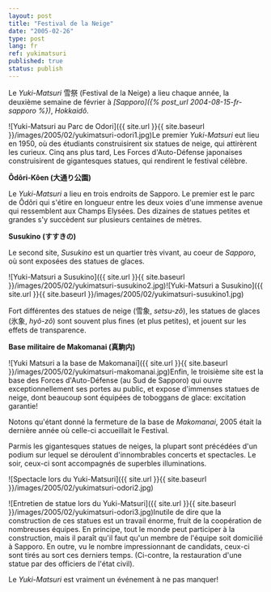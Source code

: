 ```yaml
---
layout: post
title: "Festival de la Neige"
date: "2005-02-26"
type: post
lang: fr
ref: yukimatsuri
published: true
status: publish
---
```




Le _Yuki-Matsuri_ 雪祭 (Festival de la Neige) a lieu chaque année, la deuxième semaine de février à _[Sapporo]({% post_url 2004-08-15-fr-sapporo %})_, _Hokkaidô_.

![Yuki-Matsuri au Parc de Odori]({{ site.url }}{{ site.baseurl }}/images/2005/02/yukimatsuri-odori1.jpg)Le premier _Yuki-Matsuri_ eut lieu en 1950, où des étudiants construisirent six statues de neige, qui attirèrent les curieux. Cinq ans plus tard, Les Forces d'Auto-Défense japonaises construisirent de gigantesques statues, qui rendirent le festival célèbre.  
  

**Ôdôri-Kôen (大通り公園)**

Le _Yuki-Matsuri_ a lieu en trois endroits de Sapporo. Le premier est le parc de Ôdôri qui s'étire en longueur entre les deux voies d'une immense avenue qui ressemblent aux Champs Elysées. Des dizaines de statues petites et grandes s'y succèdent sur plusieurs centaines de mètres.

**Susukino (すすきの)**

Le second site, _Susukino_ est un quartier très vivant, au coeur de _Sapporo_, où sont exposées des statues de glaces.

![Yuki-Matsuri a Susukino]({{ site.url }}{{ site.baseurl }}/images/2005/02/yukimatsuri-susukino2.jpg)![Yuki-Matsuri a Susukino]({{ site.url }}{{ site.baseurl }}/images/2005/02/yukimatsuri-susukino1.jpg)

Fort différentes des statues de neige (雪象, _setsu-zô_), les statues de glaces (氷象, _hyô-zô_) sont souvent plus fines (et plus petites), et jouent sur les effets de transparence.

**Base militaire de Makomanai (真駒内)**

![Yuki Matsuri a la base de Makomanai]({{ site.url }}{{ site.baseurl }}/images/2005/02/yukimatsuri-makomanai.jpg)Enfin, le troisième site est la base des Forces d'Auto-Défense (au Sud de Sapporo) qui ouvre exceptionnellement ses portes au public, et expose d'immenses statues de neige, dont beaucoup sont équipées de toboggans de glace: excitation garantie!

Notons qu'étant donné la fermeture de la base de _Makomanai_, 2005 était la dernière année où celle-ci accueillait le Festival.

Parmis les gigantesques statues de neiges, la plupart sont précédées d'un podium sur lequel se déroulent d'innombrables concerts et spectacles. Le soir, ceux-ci sont accompagnés de superbles illuminations.

![Spectacle lors du Yuki-Matsuri]({{ site.url }}{{ site.baseurl }}/images/2005/02/yukimatsuri-odori2.jpg)

![Entretien de statue lors du Yuki-Matsuri]({{ site.url }}{{ site.baseurl }}/images/2005/02/yukimatsuri-odori3.jpg)Inutile de dire que la construction de ces statues est un travail énorme, fruit de la coopération de nombreuses équipes. En principe, tout le monde peut participer à la construction, mais il paraît qu'il faut qu'un membre de l'équipe soit domicilié à Sapporo. En outre, vu le nombre impressionnant de candidats, ceux-ci sont tirés au sort ces derniers temps. (Ci-contre, la restauration d'une statue par des officiers de l'état civil).

Le _Yuki-Matsuri_ est vraiment un événement à ne pas manquer!  
  


